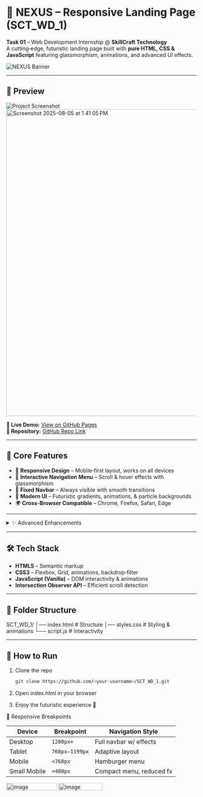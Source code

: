 # 🌌 NEXUS – Responsive Landing Page (SCT_WD_1)

**Task 01** – Web Development Internship @ **SkillCraft Technology**  
A cutting‑edge, futuristic landing page built with **pure HTML, CSS & JavaScript** featuring glassmorphism, animations, and advanced UI effects.  

![NEXUS Banner](https://img.shields.io/badge/NEXUS-Digital%20Innovation%20Redefined-667eea?style=for-the-badge&logo=rocket)

---

## 📸 Preview
![Project Screenshot](screenshots/preview.png)  
<img width="1440" height="811" alt="Screenshot 2025-08-05 at 1 41 05 PM" src="https://github.com/user-attachments/assets/6dc063ed-306b-44eb-ac7a-f1d2c6ad9001" />


**🔗 Live Demo:** [View on GitHub Pages](https://<your-username>.github.io/SCT_WD_1/)  
**📂 Repository:** [GitHub Repo Link](https://github.com/<your-username>/SCT_WD_1)

---

## 🎯 Core Features
- 📱 **Responsive Design** – Mobile‑first layout, works on all devices
- 🧭 **Interactive Navigation Menu** – Scroll & hover effects with glassmorphism
- 📌 **Fixed Navbar** – Always visible with smooth transitions
- 🎨 **Modern UI** – Futuristic gradients, animations, & particle backgrounds
- 🌍 **Cross‑Browser Compatible** – Chrome, Firefox, Safari, Edge

---

<details>
<summary>✨ Advanced Enhancements</summary>

- 🎯 **Custom Cursor System** – Interactive trailing effects
- 🎭 **3D Transformations** – Mouse‑tracking tilt effects
- 🌌 **Particle Animations** – Dynamic background visuals
- 💎 **Holographic Cards** – Futuristic design elements
- 🎬 **Smooth Reveal Animations** – Scroll‑triggered effects
- 🛡 **Advanced Form Validation** – Real‑time checks with visual feedback
</details>

---

## 🛠 Tech Stack
- **HTML5** – Semantic markup
- **CSS3** – Flexbox, Grid, animations, backdrop‑filter
- **JavaScript (Vanilla)** – DOM interactivity & animations
- **Intersection Observer API** – Efficient scroll detection

---

## 📂 Folder Structure
SCT_WD_1/
│── index.html # Structure
│── styles.css # Styling & animations
└── script.js # Interactivity


---

## 🚀 How to Run
1. Clone the repo  
   ```bash
   git clone https://github.com/<your-username>/SCT_WD_1.git

2. Open index.html in your browser

3. Enjoy the futuristic experience 🎇

📱 Responsive Breakpoints

| Device       | Breakpoint     | Navigation Style         |
| ------------ | -------------- | ------------------------ |
| Desktop      | `1200px+`      | Full navbar w/ effects   |
| Tablet       | `768px–1199px` | Adaptive layout          |
| Mobile       | `<768px`       | Hamburger menu           |
| Small Mobile | `<480px`       | Compact menu, reduced fx |

<img width="134" height="20" alt="image" src="https://github.com/user-attachments/assets/7b83014c-952a-40ab-9437-4e6655cd104e" />

<img width="116" height="20" alt="image" src="https://github.com/user-attachments/assets/95b22054-ed80-4a95-8b48-a8ab3f2009e1" />

